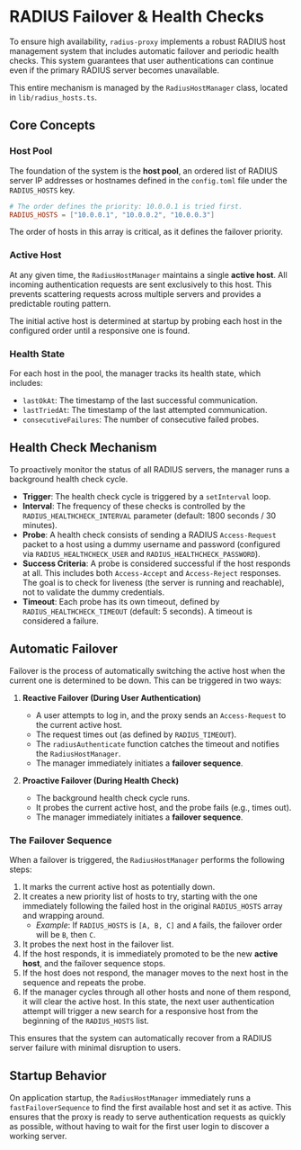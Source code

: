 # RADIUS Failover & Health Checks

To ensure high availability, `radius-proxy` implements a robust RADIUS host management system that includes automatic failover and periodic health checks. This system guarantees that user authentications can continue even if the primary RADIUS server becomes unavailable.

This entire mechanism is managed by the `RadiusHostManager` class, located in `lib/radius_hosts.ts`.

## Core Concepts

### Host Pool

The foundation of the system is the **host pool**, an ordered list of RADIUS server IP addresses or hostnames defined in the `config.toml` file under the `RADIUS_HOSTS` key.

```toml
# The order defines the priority: 10.0.0.1 is tried first.
RADIUS_HOSTS = ["10.0.0.1", "10.0.0.2", "10.0.0.3"]
```

The order of hosts in this array is critical, as it defines the failover priority.

### Active Host

At any given time, the `RadiusHostManager` maintains a single **active host**. All incoming authentication requests are sent exclusively to this host. This prevents scattering requests across multiple servers and provides a predictable routing pattern.

The initial active host is determined at startup by probing each host in the configured order until a responsive one is found.

### Health State

For each host in the pool, the manager tracks its health state, which includes:
-   `lastOkAt`: The timestamp of the last successful communication.
-   `lastTriedAt`: The timestamp of the last attempted communication.
-   `consecutiveFailures`: The number of consecutive failed probes.

## Health Check Mechanism

To proactively monitor the status of all RADIUS servers, the manager runs a background health check cycle.

-   **Trigger**: The health check cycle is triggered by a `setInterval` loop.
-   **Interval**: The frequency of these checks is controlled by the `RADIUS_HEALTHCHECK_INTERVAL` parameter (default: 1800 seconds / 30 minutes).
-   **Probe**: A health check consists of sending a RADIUS `Access-Request` packet to a host using a dummy username and password (configured via `RADIUS_HEALTHCHECK_USER` and `RADIUS_HEALTHCHECK_PASSWORD`).
-   **Success Criteria**: A probe is considered successful if the host responds at all. This includes both `Access-Accept` and `Access-Reject` responses. The goal is to check for liveness (the server is running and reachable), not to validate the dummy credentials.
-   **Timeout**: Each probe has its own timeout, defined by `RADIUS_HEALTHCHECK_TIMEOUT` (default: 5 seconds). A timeout is considered a failure.

## Automatic Failover

Failover is the process of automatically switching the active host when the current one is determined to be down. This can be triggered in two ways:

1.  **Reactive Failover (During User Authentication)**
    -   A user attempts to log in, and the proxy sends an `Access-Request` to the current active host.
    -   The request times out (as defined by `RADIUS_TIMEOUT`).
    -   The `radiusAuthenticate` function catches the timeout and notifies the `RadiusHostManager`.
    -   The manager immediately initiates a **failover sequence**.

2.  **Proactive Failover (During Health Check)**
    -   The background health check cycle runs.
    -   It probes the current active host, and the probe fails (e.g., times out).
    -   The manager immediately initiates a **failover sequence**.

### The Failover Sequence

When a failover is triggered, the `RadiusHostManager` performs the following steps:

1.  It marks the current active host as potentially down.
2.  It creates a new priority list of hosts to try, starting with the one immediately following the failed host in the original `RADIUS_HOSTS` array and wrapping around.
    -   *Example*: If `RADIUS_HOSTS` is `[A, B, C]` and `A` fails, the failover order will be `B`, then `C`.
3.  It probes the next host in the failover list.
4.  If the host responds, it is immediately promoted to be the new **active host**, and the failover sequence stops.
5.  If the host does not respond, the manager moves to the next host in the sequence and repeats the probe.
6.  If the manager cycles through all other hosts and none of them respond, it will clear the active host. In this state, the next user authentication attempt will trigger a new search for a responsive host from the beginning of the `RADIUS_HOSTS` list.

This ensures that the system can automatically recover from a RADIUS server failure with minimal disruption to users.

## Startup Behavior

On application startup, the `RadiusHostManager` immediately runs a `fastFailoverSequence` to find the first available host and set it as active. This ensures that the proxy is ready to serve authentication requests as quickly as possible, without having to wait for the first user login to discover a working server.
